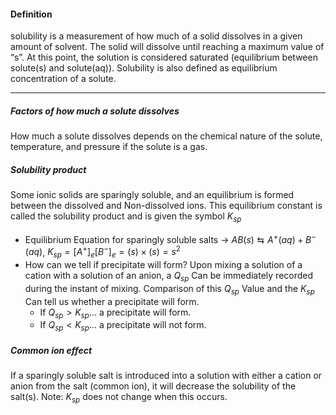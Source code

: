 #### Definition
solubility is a measurement of how much of a solid dissolves in a given amount of solvent. The solid will dissolve until reaching a maximum value of “s”. At this point, the solution is considered saturated (equilibrium between solute(s) and solute(aq)). Solubility is also defined as equilibrium concentration of a solute.

---

##### Factors of how much a solute dissolves
How much a solute dissolves depends on the chemical nature of the solute, temperature, and pressure if the solute is a gas.
##### Solubility product
Some ionic solids are sparingly soluble, and an equilibrium is formed between the dissolved and Non-dissolved ions. This equilibrium constant is called the solubility product and is given the symbol $K_{sp}$
- Equilibrium Equation for sparingly soluble salts → $AB(s) \leftrightarrows A^+(aq)+B^-(aq)$, $K_{sp} = [A^+]_e[B^-]_e = (s)\times(s) = s^2$
-   How can we tell if precipitate will form? Upon mixing a solution of a cation with a solution of an anion, a $Q_{sp}$ Can be immediately recorded during the instant of mixing. Comparison of this $Q_{sp}$ Value and the $K_{sp}$ Can tell us whether a precipitate will form.
    -   If $Q_{sp}>K_{sp}$… a precipitate will form.
    -   If $Q_{sp}<K_{sp}$… a precipitate will not form.
##### Common ion effect
If a sparingly soluble salt is introduced into a solution with either a cation or anion from the salt (common ion), it will decrease the solubility of the salt(s). Note: $K_{sp}$ does not change when this occurs.